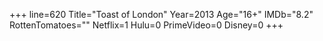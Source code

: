 +++
line=620
Title="Toast of London"
Year=2013
Age="16+"
IMDb="8.2"
RottenTomatoes=""
Netflix=1
Hulu=0
PrimeVideo=0
Disney=0
+++


